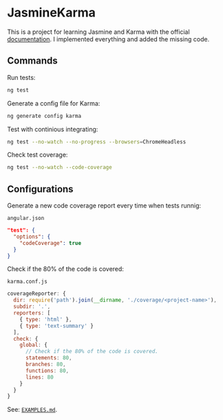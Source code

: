 # JasmineKarma

This is a project for learning Jasmine and Karma with the official [documentation](https://angular.dev/guide/testing). I implemented everything and added the missing code.

## Commands

Run tests:

```bash
ng test
```

Generate a config file for Karma:

```bash
ng generate config karma
```

Test with continious integrating:

```bash
ng test --no-watch --no-progress --browsers=ChromeHeadless
```

Check test coverage:

```bash
ng test --no-watch --code-coverage
```

## Configurations

Generate a new code coverage report every time when tests runnig:

`angular.json`

```json
"test": {
  "options": {
    "codeCoverage": true
  }
}
```

Check if the 80% of the code is covered:

`karma.conf.js`

```js
coverageReporter: {
  dir: require('path').join(__dirname, './coverage/<project-name>'),
  subdir: '.',
  reporters: [
    { type: 'html' },
    { type: 'text-summary' }
  ],
  check: {
    global: {
      // Check if the 80% of the code is covered.
      statements: 80,
      branches: 80,
      functions: 80,
      lines: 80
    }
  }
}
```

See: [`EXAMPLES.md`](./EXAMPLES.md).
